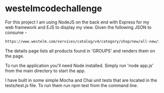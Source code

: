 # westelmcodechallenge

For this project I am using NodeJS on the back end with Express for my web framework and EJS to display my view. Given the following JSON to consume -  

```bash
https://www.westelm.com/services/catalog/v4/category/shop/new/all-new/index.json
```

The details page lists all products found in 'GROUPS' and renders them on the page.  

To run the application you'll need Node installed.  Simply run 'node app.js' from the main directory to start the app.

I have built in some simple Mocha and Chai unit tests that are located in the tests/test.js file.  To run them run npm test from the command line.
